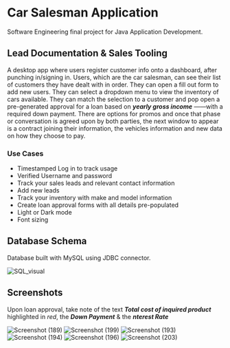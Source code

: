 # Car Salesman Application

Software Engineering final project for Java Application Development.

## Lead Documentation & Sales Tooling

A desktop app where users register customer info onto a dashboard, after punching
in/signing in. Users, which are the car salesman, can see their list of customers they
have dealt with in order. They can open a fill out form to add new users. They can select a dropdown menu to view the inventory of cars available. They can match the selection to a customer and pop open a pre-generated approval for a loan based on ***yearly gross income*** ——with a required down payment. There are options for promos and once that phase or conversation is agreed upon by both parties, the next window to appear is a contract joining their information, the vehicles information and new data on how they choose to pay.

### Use Cases

+ Timestamped Log in to track usage
+ Verified Username and password
+ Track your sales leads and relevant contact information
+ Add new leads
+ Track your inventory with make and model information
+ Create loan approval forms with all details pre-populated
+ Light or Dark mode
+ Font sizing 

## Database Schema

Database built with MySQL using JDBC connector.

![SQL_visual](https://user-images.githubusercontent.com/87147191/205205487-801ee871-153e-41e7-99bc-b21cca1e5e51.png)

## Screenshots
Upon loan approval, take note of the text ***Total cost of inquired product*** highlighted in *red*, the ***Down Payment*** & the ***nterest Rate***

![Screenshot (189)](https://user-images.githubusercontent.com/87147191/205206218-23ea9c20-e817-4e36-ba4a-dfe6288baeff.png)
![Screenshot (199)](https://user-images.githubusercontent.com/87147191/205206206-baa28a89-8749-4849-a39c-041efbb74c04.png)
![Screenshot (193)](https://user-images.githubusercontent.com/87147191/205207374-2e34387f-9963-41a9-9b6f-ce76b5ebb0b7.png)
![Screenshot (194)](https://user-images.githubusercontent.com/87147191/205206221-6f7dca9e-3312-4fdf-99a2-17a7ab54f32b.png)
![Screenshot (196)](https://user-images.githubusercontent.com/87147191/205206222-aab474cf-9868-48ba-9e46-23580dc34797.png)
![Screenshot (203)](https://user-images.githubusercontent.com/87147191/205206208-850d8ce1-7043-44cb-8232-779da5903aa5.png)
